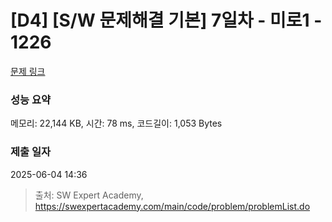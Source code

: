 # [D4] [S/W 문제해결 기본] 7일차 - 미로1 - 1226 

[문제 링크](https://swexpertacademy.com/main/code/problem/problemDetail.do?contestProbId=AV14vXUqAGMCFAYD) 

### 성능 요약

메모리: 22,144 KB, 시간: 78 ms, 코드길이: 1,053 Bytes

### 제출 일자

2025-06-04 14:36



> 출처: SW Expert Academy, https://swexpertacademy.com/main/code/problem/problemList.do